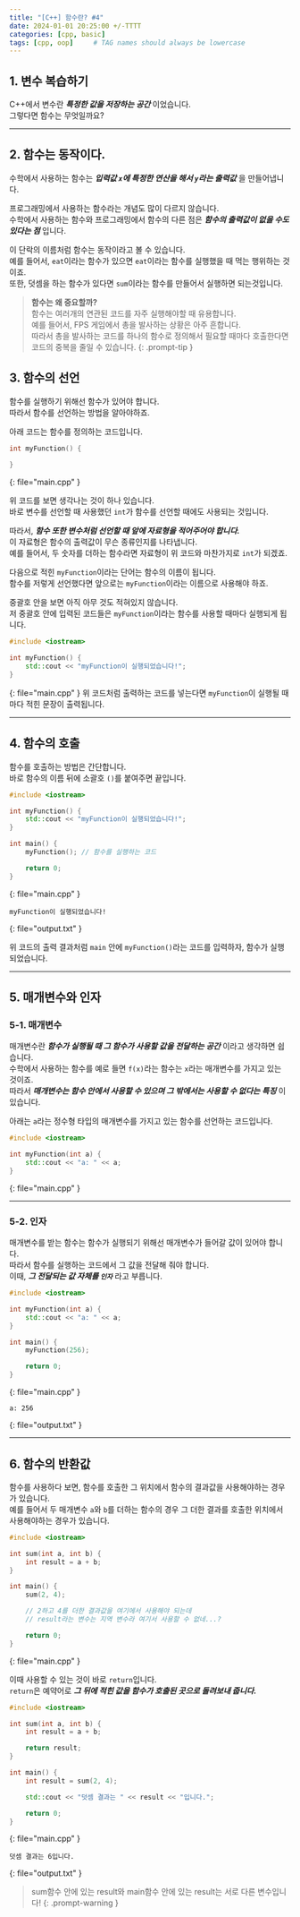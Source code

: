 ```yaml
---
title: "[C++] 함수란? #4"
date: 2024-01-01 20:25:00 +/-TTTT
categories: [cpp, basic]
tags: [cpp, oop]     # TAG names should always be lowercase
---
```


## 1. 변수 복습하기
C++에서 변수란 ***특정한 값을 저장하는 공간*** 이었습니다.<br>
그렇다면 함수는 무엇일까요?

----

## 2. 함수는 동작이다.
수학에서 사용하는 함수는 ***입력값 `x`에 특정한 연산을 해서 `y`라는 출력값*** 을 만들어냅니다.

프로그래밍에서 사용하는 함수라는 개념도 많이 다르지 않습니다.<br>
수학에서 사용하는 함수와 프로그래밍에서 함수의 다른 점은 ***함수의 출력값이 없을 수도 있다는 점*** 입니다.

이 단락의 이름처럼 함수는 동작이라고 볼 수 있습니다.<br>
예를 들어서, `eat`이라는 함수가 있으면 `eat`이라는 함수를 실행했을 때 먹는 행위하는 것이죠.<br>
또한, 덧셈을 하는 함수가 있다면 `sum`이라는 함수를 만들어서 실행하면 되는것입니다.

 > **함수는 왜 중요할까?**<br>
함수는 여러개의 연관된 코드를 자주 실행해야할 때 유용합니다.<br>
예를 들어서, FPS 게임에서 총을 발사하는 상황은 아주 흔합니다.<br>
따라서 총을 발사하는 코드를 하나의 함수로 정의해서 필요할 때마다 호출한다면 코드의 중복을 줄일 수 있습니다.
{: .prompt-tip }

## 3. 함수의 선언
함수를 실행하기 위해선 함수가 있어야 합니다.<br>
따라서 함수를 선언하는 방법을 알아야하죠.

아래 코드는 함수를 정의하는 코드입니다.

```cpp
int myFunction() {
    
}
```
{: file="main.cpp" }

위 코드를 보면 생각나는 것이 하나 있습니다.<br>
바로 변수를 선언할 때 사용했던 `int`가 함수를 선언할 때에도 사용되는 것입니다.

따라서, ***함수 또한 변수처럼 선언할 때 앞에 자료형을 적어주어야 합니다.***<br>
이 자료형은 함수의 출력값이 무슨 종류인지를 나타냅니다.<br>
예를 들어서, 두 숫자를 더하는 함수라면 자료형이 위 코드와 마찬가지로 `int`가 되겠죠.

다음으로 적힌 `myFunction`이라는 단어는 함수의 이름이 됩니다.<br>
함수를 저렇게 선언했다면 앞으로는 `myFunction`이라는 이름으로 사용해야 하죠.

중괄호 안을 보면 아직 아무 것도 적혀있지 않습니다.<br>
저 중괄호 안에 입력된 코드들은 `myFunction`이라는 함수를 사용할 때마다 실행되게 됩니다.

```cpp
#include <iostream>

int myFunction() {
    std::cout << "myFunction이 실행되었습니다!";
}
```
{: file="main.cpp" }
위 코드처럼 출력하는 코드를 넣는다면 `myFunction`이 실행될 때마다 적힌 문장이 출력됩니다.

----

## 4. 함수의 호출
함수를 호출하는 방법은 간단합니다.<br>
바로 함수의 이름 뒤에 소괄호 `()`를 붙여주면 끝입니다.

```cpp
#include <iostream>

int myFunction() {
    std::cout << "myFunction이 실행되었습니다!";
}

int main() {
    myFunction(); // 함수를 실행하는 코드

    return 0;
}
```
{: file="main.cpp" }
```
myFunction이 실행되었습니다!
```
{: file="output.txt" }

위 코드의 출력 결과처럼 `main` 안에 `myFunction()`라는 코드를 입력하자, 함수가 실행되었습니다.

----

## 5. 매개변수와 인자
### 5-1. 매개변수
매개변수란 ***함수가 실행될 때 그 함수가 사용할 값을 전달하는 공간*** 이라고 생각하면 쉽습니다.<br>
수학에서 사용하는 함수를 예로 들면 `f(x)`라는 함수는 `x`라는 매개변수를 가지고 있는 것이죠.<br>
따라서 ***매개변수는 함수 안에서 사용할 수 있으며 그 밖에서는 사용할 수 없다는 특징*** 이 있습니다.

아래는 `a`라는 정수형 타입의 매개변수를 가지고 있는 함수를 선언하는 코드입니다.
```cpp
#include <iostream>

int myFunction(int a) {
    std::cout << "a: " << a;
}
```
{: file="main.cpp" }

----

### 5-2. 인자
매개변수를 받는 함수는 함수가 실행되기 위해선 매개변수가 들어갈 값이 있어야 합니다.<br>
따라서 함수를 실행하는 코드에서 그 값을 전달해 줘야 합니다.<br>
이때, ***그 전달되는 값 자체를 `인자`*** 라고 부릅니다.

```cpp
#include <iostream>

int myFunction(int a) {
    std::cout << "a: " << a;
}

int main() {
    myFunction(256);

    return 0;
}
```
{: file="main.cpp" }
```
a: 256
```
{: file="output.txt" }

----

## 6. 함수의 반환값
함수를 사용하다 보면, 함수를 호출한 그 위치에서 함수의 결과값을 사용해야하는 경우가 있습니다.<br>
예를 들어서 두 매개변수 `a`와 `b`를 더하는 함수의 경우 그 더한 결과를 호출한 위치에서 사용해야하는 경우가 있습니다.

```cpp
#include <iostream>

int sum(int a, int b) {
    int result = a + b;
}

int main() {
    sum(2, 4);

    // 2하고 4를 더한 결과값을 여기에서 사용해야 되는데
    // result라는 변수는 지역 변수라 여기서 사용할 수 없네...?

    return 0;
}
```
{: file="main.cpp" }

이때 사용할 수 있는 것이 바로 `return`입니다.<br>
`return`은 예약어로 ***그 뒤에 적힌 값을 함수가 호출된 곳으로 돌려보내 줍니다.***

```cpp
#include <iostream>

int sum(int a, int b) {
    int result = a + b;

    return result;
}

int main() {
    int result = sum(2, 4);

    std::cout << "덧셈 결과는 " << result << "입니다.";

    return 0;
}
```
{: file="main.cpp" }
```
덧셈 결과는 6입니다.
```
{: file="output.txt" }

 > sum함수 안에 있는 result와 main함수 안에 있는 result는 서로 다른 변수입니다!
{: .prompt-warning }